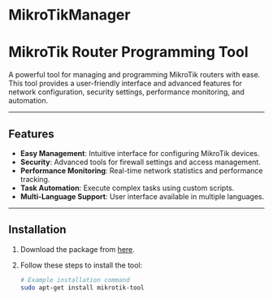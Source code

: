 # MikroTikManager
# MikroTik Router Programming Tool

A powerful tool for managing and programming MikroTik routers with ease. This tool provides a user-friendly interface and advanced features for network configuration, security settings, performance monitoring, and automation.

---

## Features

- **Easy Management**: Intuitive interface for configuring MikroTik devices.
- **Security**: Advanced tools for firewall settings and access management.
- **Performance Monitoring**: Real-time network statistics and performance tracking.
- **Task Automation**: Execute complex tasks using custom scripts.
- **Multi-Language Support**: User interface available in multiple languages.

---

## Installation

1. Download the package from [here](https://example.com/download).
2. Follow these steps to install the tool:

   ```bash
   # Example installation command
   sudo apt-get install mikrotik-tool
